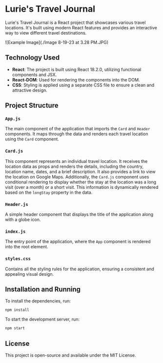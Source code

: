 
# Lurie's Travel Journal

Lurie's Travel Journal is a React project that showcases various travel locations. It's built using modern React features and provides an interactive way to view different travel destinations.

![Example Image](./Image 8-19-23 at 3.28 PM.JPG)

## Technology Used

- **React**: The project is built using React 18.2.0, utilizing functional components and JSX.
- **React-DOM**: Used for rendering the components into the DOM.
- **CSS**: Styling is applied using a separate CSS file to ensure a clean and attractive design.

## Project Structure

### `App.js`

The main component of the application that imports the `Card` and `Header` components. It maps through the data and renders each travel location using the `Card` component.

### `Card.js`

This component represents an individual travel location. It receives the location data as props and renders the details, including the country, location name, dates, and a brief description. It also provides a link to view the location on Google Maps. Additionally, the `Card.js` component uses conditional rendering to display whether the stay at the location was a long visit (over a month) or a short visit. This information is dynamically rendered based on the `longStay` property in the data.

### `Header.js`

A simple header component that displays the title of the application along with a globe icon.

### `index.js`

The entry point of the application, where the `App` component is rendered into the root element.

### `styles.css`

Contains all the styling rules for the application, ensuring a consistent and appealing visual design.

## Installation and Running

To install the dependencies, run:

```bash
npm install
```

To start the development server, run:

```bash
npm start
```

## License

This project is open-source and available under the MIT License.

